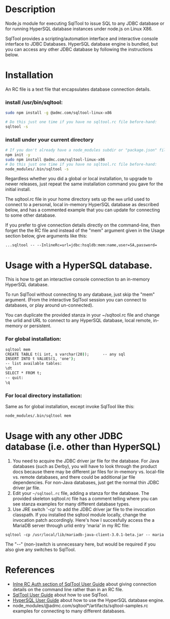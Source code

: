# Description
Node.js module for executing SqlTool to issue SQL to any JDBC database
or for running HyperSQL database instances under node.js
on Linux X86.

SqlTool provides a scripting/automation interface and interactive console
interface to JDBC Databases.
HyperSQL database engine is bundled, but you can access any other JDBC
database by following the instructions below.

# Installation
An RC file is a text file that encapsulates database connection details.
### install /usr/bin/sqltool:
```bash
sudo npm install -g @admc.com/sqltool-linux-x86

# Do this just one time if you have no sqltool.rc file before-hand:
sqltool -s
```

### install under your current directory
```bash
# If you don't already have a node_modules subdir or "package.json" file:
npm init -y
sudo npm install @admc.com/sqltool-linux-x86
# Do this just one time if you have no sqltool.rc file before-hand:
node_modules/.bin/sqltool -s
```

Regardless whether you did a global or local installation, to upgrade to
newer releases, just repeat the same installation command you gave for the
initial install.

The sqltool.rc file in your home directory sets up the `mem` urlid used to
connect to a personal, local in-memory HyperSQL database as described below,
and has a commented example that you can update for connecting to some
other database.

If you prefer to give connection details directly on the command-line, then
forget the the RC file and instead of the "mem" argument given  in the
Usage section below, give arguments like this:
```
...sqltool -- --InlineRc=url=jdbc:hsqldb:mem:name,user=SA,password=
```

# Usage with a HyperSQL database.
This is how to get an interactive console connection to an in-memory HyperSQL database.

To run SqlTool without connecting to any database, just skip the "mem" argument.
(From the interactive SqlTool session you can connect to databases, or play around un-connected).

You can duplicate the provided stanza in your ~/sqltool.rc file and change the
urlid and URL to connect to any HyperSQL database, local remote,
in-memory or persistent.

### For global installation:
```cmd
sqltool mem
CREATE TABLE t(i int, s varchar(20));      -- any sql
INSERT INTO t VALUES(1, 'one');
-- list available tables:
\dt
SELECT * FROM t;
-- quit:
\q
```
### For local directory installation:
Same as for global installation, except invoke SqlTool like this:
```cmd
node_modules/.bin/sqltool mem
```

# Usage with any other JDBC database (i.e. other than HyperSQL)
1. You need to acquire the JDBC driver jar file for the database.
For Java databases (such as Derby), you will have to look through the
 product docs because there may be different jar files for in-memory
 vs. local-file vs. remote databases, and there could be additional
 jar file dependencies.
For non-Java databases, just get the normal thin JDBC driver jar file.
1. Edit your `~/sqltool.rc` file, adding a stanza for the database.
The provided skeleton sqltool.rc file has a comment telling where you
can see stanza examples for many different database types.
1. Use JRE switch '-cp' to add the JDBC driver jar file to the invocation
classpath.  If you installed the sqltool module locally, change the
invocation patch accordingly.  Here's how I succesfully access the a
MariaDB server through urlid entry 'maria' in my RC file:
```
sqltool -cp /usr/local/lib/mariadb-java-client-3.0.1-beta.jar -- maria
```
The "--" (non-)switch is unnecessary here, but would be required if you
also give any switches to SqlTool.

# References
* [Inlne RC Auth section of SqlTool User Guide](http://hsqldb.org/doc/2.0/util-guide/sqltool-chapt.html#sqltool_ilauth-sect) about giving connection details on the command line rather than in an RC file.
* [SqlTool User Guide](http://hsqldb.org/doc/2.0/util-guide/sqltool-chapt.html) about how to use SqlTool.
* [HyperSQL User Guide](http://hsqldb.org/doc/2.0/guide/index.html) about how to use the HyperSQL database engine.
* node_modules/@admc.com/sqltool\*/artifacts/sqltool-samples.rc
 examples for connecting to many different databases.

